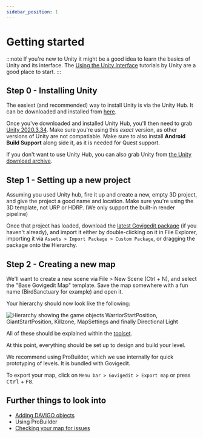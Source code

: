 ```yaml
---
sidebar_position: 1
---
```

# Getting started

:::note
If you're new to Unity it might be a good idea to learn the basics of Unity and its interface.
The [Using the Unity Interface](https://learn.unity.com/tutorial/using-the-unity-interface?uv=2020.3) tutorials by Unity are a good place to start.
:::

## Step 0 - Installing Unity

The easiest (and recommended) way to install Unity is via the Unity Hub. 
It can be downloaded and installed from [here](https://unity3d.com/get-unity/download/archive).

Once you've downloaded and installed Unity Hub, you'll then need to grab [Unity 2020.3.34](unityhub://2020.3.34f1/9a4c9c70452b). 
Make sure you're using this *exact* version, as other versions of Unity are not compatiable. 
Make sure to also install **Android Build Support** along side it, as it is needed for Quest support.

If you don't want to use Unity Hub, you can also grab Unity from [the Unity download archive](https://unity3d.com/get-unity/download/archive).

## Step 1 - Setting up a new project

Assuming you used Unity hub, fire it up and create a new, empty 3D project, and give the project a good name and location. 
Make sure you're using the 3D template, not URP or HDRP. (We only support the built-in render pipeline)

Once that project has loaded, download the [latest Govigedit package](https://davigo.page.link/govigedit-latest)
(if you haven't already), and import it either by double-clicking on it in File Explorer, importing it via `Assets > Import Package > Custom Package`, or dragging the package onto the Hierarchy. 

## Step 2 - Creating a new map

We'll want to create a new scene via File > New Scene (Ctrl + N), and select the "Base Govigedit Map" template. Save the map somewhere with a fun name (BirdSanctuary for example) and open it. 

Your hierarchy should now look like the following:

![Hierarchy showing the game objects WarriorStartPosition, GiantStartPosition, Killzone, MapSettings and finally Directional Light](/img/gettingstarted/templatehierarchy.png)

All of these should be explained within the [toolset](toolset/components). 

At this point, everything should be set up to design and build your level. 

We recommend using ProBuilder, which we use internally for quick prototyping of levels. It is bundled with Govigedit. 

To export your map, click on `Menu bar > Govigedit > Export map` or press <kbd>Ctrl</kbd> + <kbd>F8</kbd>. 

## Further things to look into

* [Adding DAVIGO objects](toolset/editor-windows/asset-browser)
* Using ProBuilder
* [Checking your map for issues](toolset/editor-windows/map-issues)
